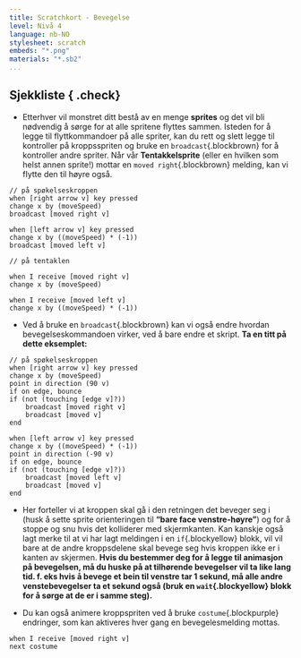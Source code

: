 ```yaml
---
title: Scratchkort - Bevegelse
level: Nivå 4
language: nb-NO
stylesheet: scratch
embeds: "*.png"
materials: "*.sb2"
...
```


## Sjekkliste { .check}

+ Etterhver vil monstret ditt bestå av en menge **sprites** og det vil bli nødvendig å sørge for at
	 alle spritene flyttes sammen. Isteden for å legge til flyttkommandoer på alle
	 spriter, kan du rett og slett legge til kontroller på kroppsspriten og bruke en `broadcast`{.blockbrown}
	 for å kontroller andre spriter.
	 Når vår **Tentakkelsprite**
	 (eller en hvilken som helst annen
	 sprite!) mottar en
	 `moved right`{.blockbrown} melding,
	 kan vi flytte den til høyre
	også.

```blocks
// på spøkelseskroppen
when [right arrow v] key pressed
change x by (moveSpeed)
broadcast [moved right v]

when [left arrow v] key pressed
change x by ((moveSpeed) * (-1))
broadcast [moved left v]
```

```blocks
// på tentaklen

when I receive [moved right v]
change x by (moveSpeed)

when I receive [moved left v]
change x by ((moveSpeed) * (-1))
```

+ Ved å bruke en `broadcast`{.blockbrown} kan vi også endre hvordan bevegelseskommandoen
	 virker, ved å bare endre et
	skript. **Ta en titt på dette eksemplet:**

```blocks
// på spøkelseskroppen
when [right arrow v] key pressed
change x by (moveSpeed)
point in direction (90 v)
if on edge, bounce
if (not (touching [edge v]?))
	broadcast [moved right v]
	broadcast [moved v]
end

when [left arrow v] key pressed
change x by ((moveSpeed) * (-1))
point in direction (-90 v)
if on edge, bounce
if (not (touching [edge v]?))
	broadcast [moved left v]
	broadcast [moved v]
end
```

+ Her forteller vi at kroppen skal gå i den retningen det
	 beveger seg i (husk å sette sprite orienteringen
	til **“bare face venstre-høyre”**) og for å stoppe og snu
	 hvis det kolliderer med skjermkanten. Kan kanskje også
	 lagt merke til at vi har lagt meldingen
	 i en `if`{.blockyellow} blokk, vil vil bare at de andre kroppsdelene
	 skal bevege seg hvis kroppen ikke er i kanten av skjermen.
	 **Hvis du bestemmer deg for å legge til animasjon på
	 bevegelsen, må du huske på at tilhørende
	 bevegelser vil ta like lang tid. f. eks hvis å bevege et bein
	 til venstre tar 1 sekund, må
	 alle andre venstebevegelser ta et sekund også
	 (bruk en `wait`{.blockyellow} blokk for å sørge at de er i samme steg).**

+ Du kan også animere kroppspriten ved å bruke
	 `costume`{.blockpurple} endringer, som kan aktiveres
	 hver gang en bevegelesmelding mottas.

```blocks
when I receive [moved right v]
next costume
```

